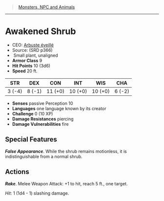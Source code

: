 ﻿---
!MonsterItem
Family: MonsterVO
Type: plant
Size: Small
Alignment: unaligned
ArmorClass: 9
HitPoints: 10 (3d6)
Speed: 20 ft.
Strength: ' 3 (-4)'
Dexterity: ' 8 (-1)'
Constitution: 11 (+0)
Intelligence: 10 (+0)
Wisdom: 10 (+0)
Charisma: ' 6 (-2)'
DamageResistances: piercing
Senses: passive Perception 10
Languages: one language known by its creator
Challenge: 0 (10 XP)
Id: monsters_vo.md#awakened-shrub
ParentLink: monsters_vo.md#monsters-npc-and-animals
Name: Awakened Shrub
ParentName: Monsters, NPC and Animals
NameLevel: 1
AltName: '[Arbuste éveillé](hd_monsters_arbuste_eveille.md)'
Source: (SRD p366)
Attributes: {}
AttributesDictionary: >+
  {}

---
> [Monsters, NPC and Animals](srd_monsters.md)

---

# Awakened Shrub

- CEO: [Arbuste éveillé](hd_monsters_arbuste_eveille.md)
- Source: (SRD p366)
-  Small plant, unaligned
- **Armor Class** 9
- **Hit Points** 10 (3d6)
- **Speed** 20 ft.

|STR|DEX|CON|INT|WIS|CHA|
|---|---|---|---|---|---|
| 3 (-4)| 8 (-1)|11 (+0)|10 (+0)|10 (+0)| 6 (-2)|

- **Senses** passive Perception 10
- **Languages** one language known by its creator
- **Challenge** 0 (10 XP)
- **Damage Resistances** piercing
- **Damage Vulnerabilities** fire

## Special Features

**_False Appearance_**. While the shrub remains motionless, it is indistinguishable from a normal shrub.

## Actions

**_Rake_**. Melee Weapon Attack: +1 to hit, reach 5 ft., one target.

_Hit_: 1 (1d4 - 1) slashing damage.

